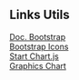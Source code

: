 ## Links Utils

[Doc. Bootstrap](https://getbootstrap.com/docs/4.0/components/card/)    
[Bootstrap Icons](https://icons.getbootstrap.com/)    
[Start Chart.js](https://www.chartjs.org/docs/latest/getting-started/)    
[Graphics Chart](https://mdbootstrap.com/docs/b4/jquery/javascript/charts/)    

